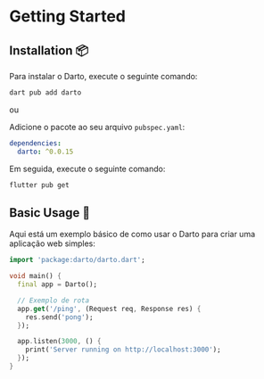 # Getting Started

## Installation 📦

Para instalar o Darto, execute o seguinte comando:

```bash
dart pub add darto
```

ou

Adicione o pacote ao seu arquivo `pubspec.yaml`:

```yaml
dependencies:
  darto: ^0.0.15
```

Em seguida, execute o seguinte comando:

```bash
flutter pub get
```

## Basic Usage 🚀

Aqui está um exemplo básico de como usar o Darto para criar uma aplicação web simples:

```dart
import 'package:darto/darto.dart';

void main() {
  final app = Darto();

  // Exemplo de rota
  app.get('/ping', (Request req, Response res) {
    res.send('pong');
  });

  app.listen(3000, () {
    print('Server running on http://localhost:3000');
  });
}
```
